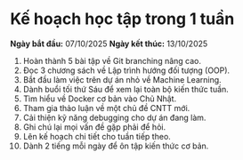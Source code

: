 # Kế hoạch học tập trong 1 tuần

**Ngày bắt đầu:** 07/10/2025
**Ngày kết thúc:** 13/10/2025

1. Hoàn thành 5 bài tập về Git branching nâng cao.
2. Đọc 3 chương sách về Lập trình hướng đối tượng (OOP).
3. Bắt đầu làm việc trên dự án nhỏ về Machine Learning.
4. Dành buổi tối thứ Sáu để xem lại toàn bộ kiến thức tuần.
5. Tìm hiểu về Docker cơ bản vào Chủ Nhật.
6. Tham gia thảo luận về một chủ đề CNTT mới.
7. Cải thiện kỹ năng debugging cho dự án đang làm.
8. Ghi chú lại mọi vấn đề gặp phải để hỏi.
9. Lên kế hoạch chi tiết cho tuần tiếp theo.
10. Dành 2 tiếng mỗi ngày để ôn tập kiến thức cơ bản.

